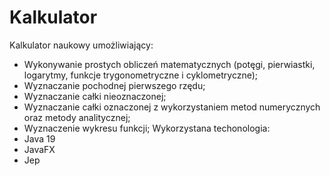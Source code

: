 # Kalkulator
Kalkulator naukowy umożliwiający:
- Wykonywanie prostych obliczeń matematycznych (potęgi, pierwiastki, logarytmy, funkcje trygonometryczne i cyklometryczne);
- Wyznaczanie pochodnej pierwszego rzędu;
- Wyznaczanie całki nieoznaczonej;
- Wyznaczanie całki oznaczonej z wykorzystaniem metod numerycznych oraz metody analitycznej;
- Wyznaczenie wykresu funkcji;
Wykorzystana techonologia:
- Java 19
- JavaFX
- Jep
